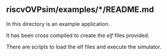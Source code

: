 riscvOVPsim/examples/*/README.md
---

In this directory is an example application.

It has been cross compiled to create the  _elf_  files provided.

There are scripts to load the elf files and execute the simulator.

